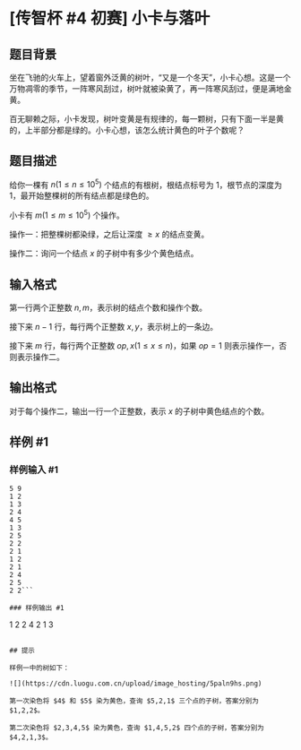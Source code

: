 # [传智杯 #4 初赛] 小卡与落叶

## 题目背景

坐在飞驰的火车上，望着窗外泛黄的树叶，“又是一个冬天”，小卡心想。这是一个万物凋零的季节，一阵寒风刮过，树叶就被染黄了，再一阵寒风刮过，便是满地金黄。

百无聊赖之际，小卡发现，树叶变黄是有规律的，每一颗树，只有下面一半是黄的，上半部分都是绿的。小卡心想，该怎么统计黄色的叶子个数呢？

## 题目描述

给你一棵有 $n(1\le n\le 10^5)$ 个结点的有根树，根结点标号为 $1$，根节点的深度为 $1$，最开始整棵树的所有结点都是绿色的。

小卡有 $m(1\le m \le 10^5)$ 个操作。

操作一：把整棵树都染绿，之后让深度 $\ge x$ 的结点变黄。

操作二：询问一个结点 $x$ 的子树中有多少个黄色结点。

## 输入格式

第一行两个正整数 $n,m$，表示树的结点个数和操作个数。

接下来 $n-1$ 行，每行两个正整数 $x,y$，表示树上的一条边。

接下来 $m$ 行，每行两个正整数 $op,x(1\le x\le n)$，如果 $op=1$ 则表示操作一，否则表示操作二。

## 输出格式

对于每个操作二，输出一行一个正整数，表示 $x$ 的子树中黄色结点的个数。

## 样例 #1

### 样例输入 #1
```
5 9
1 2
1 3
2 4
4 5
1 3
2 5
2 2
2 1
1 2
2 1
2 4
2 5
2 2```

### 样例输出 #1

```
1
2
2
4
2
1
3
```

## 提示

样例一中的树如下：

![](https://cdn.luogu.com.cn/upload/image_hosting/5paln9hs.png)

第一次染色将 $4$ 和 $5$ 染为黄色，查询 $5,2,1$ 三个点的子树，答案分别为 $1,2,2$。

第二次染色将 $2,3,4,5$ 染为黄色，查询 $1,4,5,2$ 四个点的子树，答案分别为 $4,2,1,3$。

